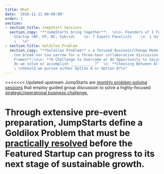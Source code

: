 ```yaml
---
title: What
date: '2016-11-11 00:00:00'
order: 1
section:
- section_title: JumpStart Sessions
  section_copy: "**JumpStarts bring together**:  \n\n- Founders of 1 Featured Social
    Startup (NP, FP, BC, hybrid)    \n- 7 Expert Panelists    \n- 1 Goldilox Problem
    \   \n"
- section_title: Goldilox Problem
  section_copy: "**Goldilox Problem** = a focused Business/Change Model problem, neither
    too broad nor too narrow for a three-hour collaborative discussion.\n\n**GP Question
    Frames**:\n\n- **A Challenge to Overcome or An Opportunity to Seize:**  \nHow
    do we solve or accomplish ___________?”  \n- **Choosing Between Alternatives**:
    \ \nShould we pursue either Option A or Option B?\n"
---
```

<<<<<<< Updated upstream
JumpStarts are <u>monthly problem-solving sessions</u> that employ guided group discussion to solve a highly-focused <u>strategic/operational business challenge.</u>    

Through extensive pre-event preparation, JumpStarts define a **Goldilox Problem** that must be <u>practically resolved</u> before the Featured Startup can progress to its next stage of sustainable growth.
=======
